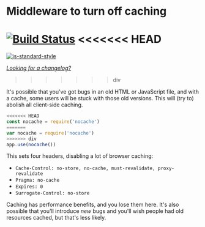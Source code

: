 Middleware to turn off caching
==============================
[![Build Status](https://travis-ci.org/helmetjs/nocache.svg?branch=master)](https://travis-ci.org/helmetjs/nocache)
<<<<<<< HEAD
=======
[![js-standard-style](https://img.shields.io/badge/code%20style-standard-brightgreen.svg)](http://standardjs.com/)

[_Looking for a changelog?_](https://github.com/helmetjs/helmet/blob/master/HISTORY.md)
>>>>>>> div

It's possible that you've got bugs in an old HTML or JavaScript file, and with a cache, some users will be stuck with those old versions. This will (try to) abolish all client-side caching.

```javascript
<<<<<<< HEAD
const nocache = require('nocache')
=======
var nocache = require('nocache')
>>>>>>> div
app.use(nocache())
```

This sets four headers, disabling a lot of browser caching:

- `Cache-Control: no-store, no-cache, must-revalidate, proxy-revalidate`
- `Pragma: no-cache`
- `Expires: 0`
- `Surrogate-Control: no-store`

Caching has performance benefits, and you lose them here. It's also possible that you'll introduce *new* bugs and you'll wish people had old resources cached, but that's less likely.
